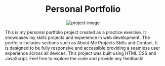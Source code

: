 <h1 align="center" id="title">Personal Portfolio</h1>

<p align="center"><img src="https://socialify.git.ci/CodeKushagraEXE/Personal-Portfolio-Project-/image?description=1&amp;font=Raleway&amp;language=1&amp;name=1&amp;owner=1&amp;pattern=Brick%20Wall&amp;theme=Dark" alt="project-image"></p>

<p id="description">This is my personal portfolio project created as a practice exercise. It showcases my skills projects and experience in web development. The portfolio includes sections such as About Me Projects Skills and Contact. It is designed to be fully responsive and accessible providing a seamless user experience across all devices. This project was built using HTML CSS and JavaScript. Feel free to explore the code and provide any feedback!</p>


